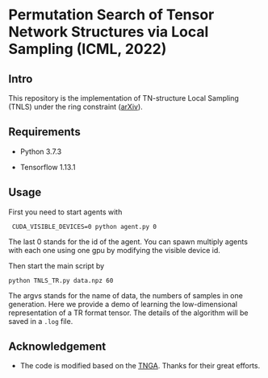 Permutation Search of Tensor Network Structures
via Local Sampling (ICML, 2022)
===================================

Intro
-------------------------------
This repository is the implementation of TN-structure Local Sampling (TNLS) under the ring constraint ([arXiv](https://arxiv.org/abs/2206.06597)).



Requirements
----------------------
 * Python 3.7.3<br/>
 
 * Tensorflow 1.13.1
 
Usage
---------------------
First you need to start agents with

     CUDA_VISIBLE_DEVICES=0 python agent.py 0
     
The last 0 stands for the id of the agent. You can spawn multiply agents with each one using one gpu by modifying the visible device id. <br/>

Then start the main script by

    python TNLS_TR.py data.npz 60

The argvs stands for the name of data, the numbers of samples in one generation. Here we provide a demo of learning the low-dimensional representation of a TR format tensor. The details of the algorithm will be saved in a `.log` file.

Acknowledgement
-------------------------
 * The code is modified based on the [TNGA](https://github.com/minogame/icml2020-TNGA). Thanks for their great efforts.

